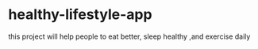 # healthy-lifestyle-app
this project will help people to eat better, sleep healthy ,and exercise daily

